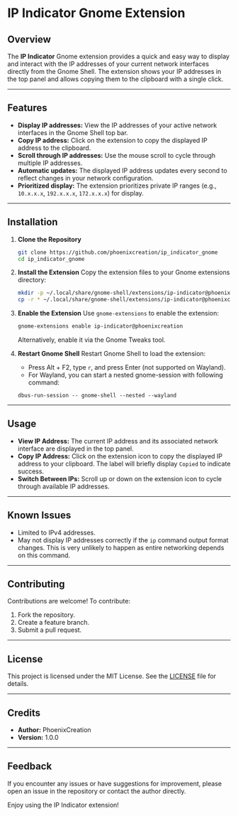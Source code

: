 # IP Indicator Gnome Extension

## Overview

The **IP Indicator** Gnome extension provides a quick and easy way to display and interact with the IP addresses of your current network interfaces directly from the Gnome Shell. The extension shows your IP addresses in the top panel and allows copying them to the clipboard with a single click.

---

## Features

- **Display IP addresses:** View the IP addresses of your active network interfaces in the Gnome Shell top bar.
- **Copy IP address:** Click on the extension to copy the displayed IP address to the clipboard.
- **Scroll through IP addresses:** Use the mouse scroll to cycle through multiple IP addresses.
- **Automatic updates:** The displayed IP address updates every second to reflect changes in your network configuration.
- **Prioritized display:** The extension prioritizes private IP ranges (e.g., `10.x.x.x`, `192.x.x.x`, `172.x.x.x`) for display.

---

## Installation

1. **Clone the Repository**

   ```bash
   git clone https://github.com/phoenixcreation/ip_indicator_gnome
   cd ip_indicator_gnome
   ```

2. **Install the Extension**
   Copy the extension files to your Gnome extensions directory:

   ```bash
   mkdir -p ~/.local/share/gnome-shell/extensions/ip-indicator@phoenixcreation
   cp -r * ~/.local/share/gnome-shell/extensions/ip-indicator@phoenixcreation
   ```

3. **Enable the Extension**
   Use `gnome-extensions` to enable the extension:

   ```bash
   gnome-extensions enable ip-indicator@phoenixcreation
   ```

   Alternatively, enable it via the Gnome Tweaks tool.

4. **Restart Gnome Shell**
   Restart Gnome Shell to load the extension:

   - Press Alt + F2, type `r`, and press Enter (not supported on Wayland).
   - For Wayland, you can start a nested gnome-session with following command:
    ```
    dbus-run-session -- gnome-shell --nested --wayland
    ```
---

## Usage

- **View IP Address:** The current IP address and its associated network interface are displayed in the top panel.
- **Copy IP Address:** Click on the extension icon to copy the displayed IP address to your clipboard. The label will briefly display `Copied` to indicate success.
- **Switch Between IPs:** Scroll up or down on the extension icon to cycle through available IP addresses.

---

## Known Issues

- Limited to IPv4 addresses.
- May not display IP addresses correctly if the `ip` command output format changes. This is very unlikely to happen as entire networking depends on this command.

---

## Contributing

Contributions are welcome! To contribute:

1. Fork the repository.
2. Create a feature branch.
3. Submit a pull request.

---

## License

This project is licensed under the MIT License. See the [LICENSE](LICENSE.md) file for details.

---

## Credits

- **Author:** PhoenixCreation
- **Version:** 1.0.0

---

## Feedback

If you encounter any issues or have suggestions for improvement, please open an issue in the repository or contact the author directly.

Enjoy using the IP Indicator extension!

